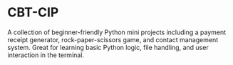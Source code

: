 # CBT-CIP
A collection of beginner-friendly Python mini projects including a payment receipt generator, rock-paper-scissors game, and contact management system. Great for learning basic Python logic, file handling, and user interaction in the terminal.
